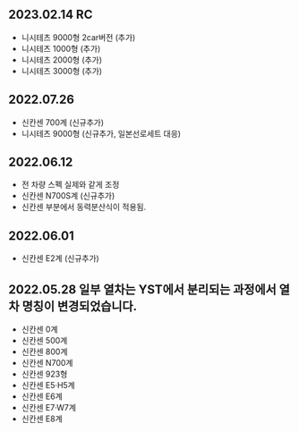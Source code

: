 2023.02.14 RC
-----
* 니시테츠 9000형 2car버전 (추가)
* 니시테츠 1000형 (추가)
* 니시테츠 2000형 (추가)
* 니시테츠 3000형 (추가)

2022.07.26
-----
* 신칸센 700계 (신규추가)
* 니시테츠 9000형 (신규추가, 일본선로세트 대응)

2022.06.12
-----
* 전 차량 스펙 실제와 같게 조정
* 신칸센 N700S계 (신규추가)
* 신칸센 부분에서 동력분산식이 적용됨.

2022.06.01
-----
* 신칸센 E2계 (신규추가)

2022.05.28
일부 열차는 YST에서 분리되는 과정에서 열차 명칭이 변경되었습니다.
-----
* 신칸센 0계
* 신칸센 500계
* 신칸센 800계
* 신칸센 N700계
* 신칸센 923형
* 신칸센 E5·H5계
* 신칸센 E6계
* 신칸센 E7·W7계
* 신칸센 E8계
